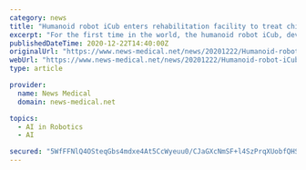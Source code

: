```yaml
---
category: news
title: "Humanoid robot iCub enters rehabilitation facility to treat children with autism"
excerpt: "For the first time in the world, the humanoid robot iCub, developed and built by researchers at IIT-Istituto Italiano di Tecnologia (Italian Institute of Technology), enters a rehabilitation facility to take part in an experimental therapy to treat cognitive impairments in children with autism spectrum condition."
publishedDateTime: 2020-12-22T14:40:00Z
originalUrl: "https://www.news-medical.net/news/20201222/Humanoid-robot-iCub-enters-rehabilitation-facility-to-treat-children-with-autism.aspx"
webUrl: "https://www.news-medical.net/news/20201222/Humanoid-robot-iCub-enters-rehabilitation-facility-to-treat-children-with-autism.aspx"
type: article

provider:
  name: News Medical
  domain: news-medical.net

topics:
  - AI in Robotics
  - AI

secured: "5WfFFNlQ4OSteqGbs4mdxe4At5CcWyeuu0/CJaGXcNmSF+l4SzPrqXUobfQHSn5vHKSSLvpxJLBHIr1jQL9Hs/9yTq53XJtaL+PByCHq2nZ/wOGjI7iQwAW+d4dJx3SKc6h0iQNFA76iiD3wKyiWVIjrAj84jtrVeHhs1FTzuQvnxwWg4VjVAz18ArgQng5h3XdT2YO5bJAIcjUyoU660DycZ4Zlvk4N92A2Hi+QhYZjjTveVaYfhc0QOnWAcZSmbGdnA6p7RQrd6WDv6235eg7L8vlmmvDmVXNiqtQTZHbmYE/5Vb/vsW+8IN3hiY6dpycpfTIXcFvyhC8lbnqXYszYOYAhOmEU8BD1uL9FIKc=;tkyLGVXk+NsCoiU8ekUneQ=="
---
```


